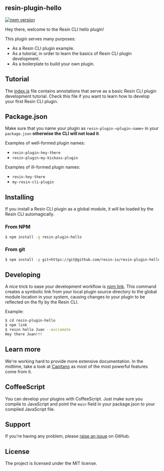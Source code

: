 resin-plugin-hello
------------------

[![npm version](https://badge.fury.io/js/resin-plugin-hello.svg)](http://badge.fury.io/js/resin-plugin-hello)

Hey there, welcome to the Resin CLI hello plugin!

This plugin serves many purposes:

- As a Resin CLI plugin example.
- As a tutorial, in order to learn the basics of Resin CLI plugin development.
- As a boilerplate to build your own plugin.

## Tutorial

The [index.js](https://github.com/resin-io/resin-plugin-hello/blob/master/index.js) file contains annotations that serve as a basic Resin CLI plugin development tutorial. Check this file if you want to learn how to develop your first Resin CLI plugin.

## Package.json

Make sure that you name your plugin as `resin-plugin-<plugin-name>` in your `package.json` **otherwise the CLI will not load it**.

Examples of well-formed plugin names:

- `resin-plugin-hey-there`
- `resin-plugin-my-kickass-plugin`

Examples of ill-formed plugin names:

- `resin-hey-there`
- `my-resin-cli-plugin`

## Installing

If you install a Resin CLI plugin as a global module, it will be loaded by the Resin CLI automagically.

### From NPM

```sh
$ npm install -g resin-plugin-hello
```

### From git

```sh
$ npm install -g git+https://git@github.com/resin-io/resin-plugin-hello.git
```

## Developing

A nice trick to ease your development workflow is [npm link](https://docs.npmjs.com/cli/link). This command creates a symbolic link from your local plugin source directory to the global module location in your system, causing changes to your plugin to be reflected on the fly by the Resin CLI.

Example:

```sh
$ cd resin-plugin-hello
$ npm link
$ resin hello Juan --exclamate
Hey there Juan!!!
```

## Learn more

We're working hard to provide more extensive documentation. In the midtime, take a look at [Capitano](https://github.com/resin-io/capitano) as most of the most powerful features come from it.

## CoffeeScript

You can develop your plugins with CoffeeScript. Just make sure you compile to JavaScript and point the `main` field in your package.json to your compiled JavaScript file.

## Support

If you're having any problem, please [raise an issue](https://github.com/resin-io/resin-plugin-hello/issues) on GitHub.

License
-------

The project is licensed under the MIT license.


